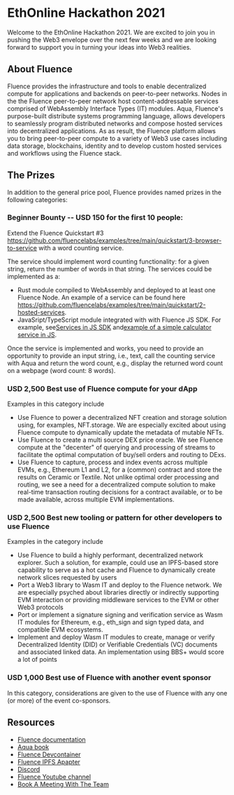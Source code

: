 # EthOnline Hackathon 2021

Welcome to the EthOnline Hackathon 2021. We are excited to join you in pushing the Web3 envelope over the next few weeks and we are looking forward to support you in turning your ideas into Web3 realities.

## About Fluence

Fluence provides the infrastructure and tools to enable decentralized compute for applications and backends on peer-to-peer networks. Nodes in the the Fluence peer-to-peer network host content-addressable services comprised of WebAssembly Interface Types (IT) modules. Aqua, Fluence's purpose-built distribute systems programming language, allows developers to seamlessly program distributed networks and compose hosted services into decentralized applications.  As as result, the Fluence platform allows you to bring peer-to-peer compute to a variety of Web3 use cases including data storage, blockchains, identity and to develop custom hosted services and workflows using the Fluence stack.

## The Prizes

In addition to the general price pool, Fluence provides named prizes in the following categories:

### Beginner Bounty -- USD 150 for the first 10 people:

Extend the Fluence Quickstart #3 https://github.com/fluencelabs/examples/tree/main/quickstart/3-browser-to-service with a word counting service.

The service should implement word counting functionality: for a given string, return the number of words in that string. The services could be implemented as a:
- Rust module compiled to WebAssembly and deployed to at least one Fluence Node. An example of a service can be found here https://github.com/fluencelabs/examples/tree/main/quickstart/2-hosted-services.
- JavaSript/TypeScript module integrated with with Fluence JS SDK. For example, see[Services in JS SDK](https://doc.fluence.dev/docs/js-sdk/3_in_depth#service-definitions) and[example of a simple calculator service in JS](https://doc.fluence.dev/docs/js-sdk/5_run_in_node#calc-app-example).

Once the service is implemented and works, you need to provide an opportunity to provide an input string, i.e., text, call the counting service with Aqua and return the word count, e.g., display the returned word count on a webpage (word count: 8 words).

### USD 2,500 Best use of Fluence compute for your dApp

Examples in this category include

* Use Fluence to power a decentralized NFT creation and storage solution using, for examples, NFT.storage. We are especially excited about using Fluence compute to dynamically update the metadata of mutable NFTs.
* Use Fluence to create a multi source DEX price oracle. We see Fluence compute at the "decenter" of querying and processing of streams to facilitate the optimal computation of buy/sell orders and routing to DExs.
* Use Fluence to capture, process and index events across multiple EVMs, e.g., Ethereum L1 and L2, for a (common) contract and store the results on Ceramic or Textile. Not unlike optimal order processing and routing, we see a need for a decentralized compute solution to make real-time transaction routing decisions for a contract available, or to be made available, across multiple EVM implementations.

### USD 2,500 Best new tooling or pattern for other developers to use Fluence

Examples in the category include

* Use Fluence to build a highly performant, decentralized network explorer. Such a solution, for example, could use an IPFS-based store capability to serve as a hot cache and Fluence to dynamically create network slices requested by users
* Port a Web3 library to Wasm IT and deploy to the Fluence network. We are especially psyched about libraries directly or indirectly supporting EVM interaction or providing middleware services to the EVM or other Web3 protocols
* Port or implement a signature signing and verification service as Wasm IT modules for Ethereum, e.g., eth_sign and sign typed data, and compatible EVM ecosystems.
* Implement and deploy Wasm IT modules to create, manage or verify Decentralized Identity (DID) or Verifiable Credentials (VC) documents and associated linked data. An implementation using BBS+ would score a lot of points

### USD 1,000 Best use of Fluence with another event sponsor

In this category, considerations are given to the use of Fluence with any one (or more) of the event co-sponsors.

## Resources

* [Fluence documentation](https://doc.fluence.dev/docs/)
* [Aqua book](https://doc.fluence.dev/aqua-book/)
* [Fluence Devcontainer](https://github.com/fluencelabs/devcontainer)
* [Fluence IPFS Apapter](https://github.com/fluencelabs/aqua-ipfs)
* [Discord](https://fluence.chat)
* [Fluence Youtube channel](https://www.youtube.com/channel/UC3b5eFyKRFlEMwSJ1BTjpbw)
* [Book A Meeting With The Team](https://calendly.com/fluencehack/)
